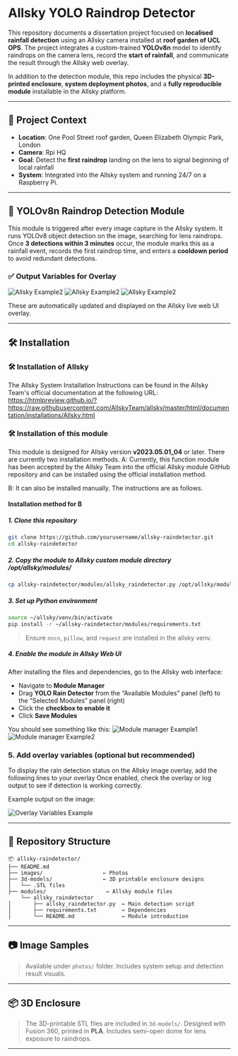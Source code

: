 # Allsky YOLO Raindrop Detector

This repository documents a dissertation project focused on **localised rainfall detection** using an Allsky camera installed at **roof garden of UCL OPS**. The project integrates a custom-trained **YOLOv8n** model to identify raindrops on the camera lens, record the **start of rainfall**, and communicate the result through the Allsky web overlay.

In addition to the detection module, this repo includes the physical **3D-printed enclosure**, **system deployment photos**, and a **fully reproducible module** installable in the Allsky platform.

---

## 📸 Project Context

- **Location**: One Pool Street roof garden, Queen Elizabeth Olympic Park, London
- **Camera**: Rpi HQ
- **Goal**: Detect the **first raindrop** landing on the lens to signal beginning of local rainfall
- **System**: Integrated into the Allsky system and running 24/7 on a Raspberry Pi. 

---

## 🧠 YOLOv8n Raindrop Detection Module

This module is triggered after every image capture in the Allsky system. It runs YOLOv8 object detection on the image, searching for lens raindrops. Once **3 detections within 3 minutes** occur, the module marks this as a rainfall event, records the first raindrop time, and enters a **cooldown period** to avoid redundant detections.

### ✅ Output Variables for Overlay

![Allsky Example2](photos/)
![Allsky Example2](photos/)
![Allsky Example2](photos/)

These are automatically updated and displayed on the Allsky live web UI overlay.

---
## 🛠 Installation

### 🛠 Installation of Allsky


The Allsky System Installation Instructions can be found in the Allsky Team's official documentation at the following URL:
https://htmlpreview.github.io/?https://raw.githubusercontent.com/AllskyTeam/allsky/master/html/documentation/installations/Allsky.html

### 🛠 Installation of this module

This module is designed for Allsky version **v2023.05.01_04** or later. There are currently two installation methods.
A: Currently, this function module has been accepted by the Allsky Team into the official Allsky module GitHub repository and can be installed using the official installation method.

B: It can also be installed manually. The instructions are as follows.
#### Installation method for B
##### 1. Clone this repository
```bash
git clone https://github.com/yourusername/allsky-raindetector.git
cd allsky-raindetector
```

##### 2. Copy the module to Allsky custom module directory /opt/allsky/modules/
```bash
cp allsky-raindetector/modules/allsky_raindetector.py /opt/allsky/modules/
```

##### 3. Set up Python environment
```bash
source ~/allsky/venv/bin/activate
pip install -r ~/allsky-raindetector/modules/requirements.txt
```

> Ensure `nncn`, `pillow`, and `request` are installed in the allsky venv.

##### 4. Enable the module in Allsky Web UI

After installing the files and dependencies, go to the Allsky web interface:

- Navigate to **Module Manager**
- Drag **YOLO Rain Detector** from the “Available Modules” panel (left) to the “Selected Modules” panel (right)
- Click the **checkbox to enable it**
- Click **Save Modules**

You should see something like this:
![Module manager Example1](photos/)
![Module manager Example2](photos/)
### 5. Add overlay variables (optional but recommended)

To display the rain detection status on the Allsky image overlay, add the following lines to your overlay
Once enabled, check the overlay or log output to see if detection is working correctly.

Example output on the image:

![Overlay Variables Example](photos/)

---

## 📁 Repository Structure

```
📦 allsky-raindetector/
├── README.md
├── images/                   ← Photos
├── 3d-models/                ← 3D printable enclosure designs
│   └── .STL files
├── modules/                   ← Allsky module files
    └── allsky_raindetector
│       ├── allsky_raindetector.py  ← Main detection script
│       ├── requirements.txt        ← Dependencies
│       └── README.md               ← Module introduction
```

---

## 📷 Image Samples

> Available under `photos/` folder. Includes system setup and detection result visuals.

---

## 📦 3D Enclosure

> The 3D-printable STL files are included in `3d-models/`. Designed with Fusion 360, printed in **PLA**. Includes semi-open dome for lens exposure to raindrops.

---
